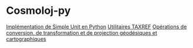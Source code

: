 # Cosmoloj-py

[Implémentation de Simple Unit en Python](unit_simple)
[Utilitaires TAXREF](taxref)
[Opérations de conversion, de transformation et de projection géodésiques et cartographiques](coord_operation)

